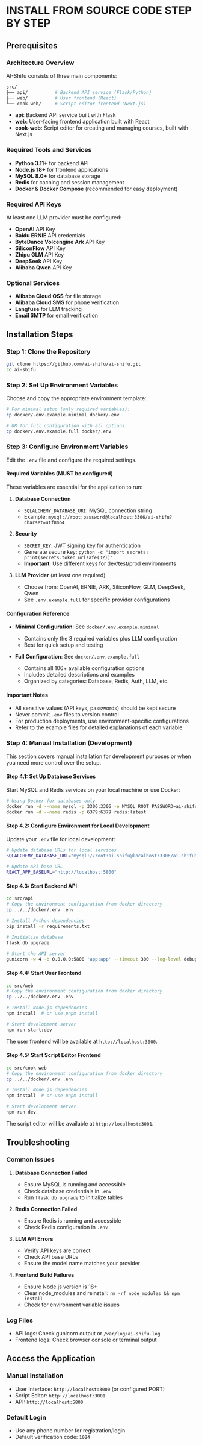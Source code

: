 # INSTALL FROM SOURCE CODE STEP BY STEP

## Prerequisites

### Architecture Overview

AI-Shifu consists of three main components:

```bash
src/
├── api/          # Backend API service (Flask/Python)
├── web/          # User frontend (React)
└── cook-web/     # Script editor frontend (Next.js)
```

- **api**: Backend API service built with Flask
- **web**: User-facing frontend application built with React
- **cook-web**: Script editor for creating and managing courses, built with Next.js

### Required Tools and Services

- **Python 3.11+** for backend API
- **Node.js 18+** for frontend applications
- **MySQL 8.0+** for database storage
- **Redis** for caching and session management
- **Docker & Docker Compose** (recommended for easy deployment)

### Required API Keys

At least one LLM provider must be configured:

- **OpenAI** API Key
- **Baidu ERNIE** API credentials
- **ByteDance Volcengine Ark** API Key
- **SiliconFlow** API Key
- **Zhipu GLM** API Key
- **DeepSeek** API Key
- **Alibaba Qwen** API Key

### Optional Services

- **Alibaba Cloud OSS** for file storage
- **Alibaba Cloud SMS** for phone verification
- **Langfuse** for LLM tracking
- **Email SMTP** for email verification

## Installation Steps

### Step 1: Clone the Repository

```bash
git clone https://github.com/ai-shifu/ai-shifu.git
cd ai-shifu
```

### Step 2: Set Up Environment Variables

Choose and copy the appropriate environment template:

```bash
# For minimal setup (only required variables):
cp docker/.env.example.minimal docker/.env

# OR for full configuration with all options:
cp docker/.env.example.full docker/.env
```

### Step 3: Configure Environment Variables

Edit the `.env` file and configure the required settings.

#### Required Variables (MUST be configured)

These variables are essential for the application to run:

1. **Database Connection**
   - `SQLALCHEMY_DATABASE_URI`: MySQL connection string
   - Example: `mysql://root:password@localhost:3306/ai-shifu?charset=utf8mb4`

2. **Security**
   - `SECRET_KEY`: JWT signing key for authentication
   - Generate secure key: `python -c "import secrets; print(secrets.token_urlsafe(32))"`
   - **Important**: Use different keys for dev/test/prod environments

3. **LLM Provider** (at least one required)
   - Choose from: OpenAI, ERNIE, ARK, SiliconFlow, GLM, DeepSeek, Qwen
   - See `.env.example.full` for specific provider configurations

#### Configuration Reference

- **Minimal Configuration**: See `docker/.env.example.minimal`
  - Contains only the 3 required variables plus LLM configuration
  - Best for quick setup and testing

- **Full Configuration**: See `docker/.env.example.full`
  - Contains all 106+ available configuration options
  - Includes detailed descriptions and examples
  - Organized by categories: Database, Redis, Auth, LLM, etc.

#### Important Notes

- All sensitive values (API keys, passwords) should be kept secure
- Never commit `.env` files to version control
- For production deployments, use environment-specific configurations
- Refer to the example files for detailed explanations of each variable

### Step 4: Manual Installation (Development)

This section covers manual installation for development purposes or when you need more control over the setup.

#### Step 4.1: Set Up Database Services

Start MySQL and Redis services on your local machine or use Docker:

```bash
# Using Docker for databases only
docker run -d --name mysql -p 3306:3306 -e MYSQL_ROOT_PASSWORD=ai-shifu -e MYSQL_DATABASE=ai-shifu mysql:latest
docker run -d --name redis -p 6379:6379 redis:latest
```

#### Step 4.2: Configure Environment for Local Development

Update your `.env` file for local development:

```bash
# Update database URLs for local services
SQLALCHEMY_DATABASE_URI="mysql://root:ai-shifu@localhost:3306/ai-shifu"

# Update API base URL
REACT_APP_BASEURL="http://localhost:5800"
```

#### Step 4.3: Start Backend API

```bash
cd src/api
# Copy the environment configuration from docker directory
cp ../../docker/.env .env

# Install Python dependencies
pip install -r requirements.txt

# Initialize database
flask db upgrade

# Start the API server
gunicorn -w 4 -b 0.0.0.0:5800 'app:app' --timeout 300 --log-level debug
```

#### Step 4.4: Start User Frontend

```bash
cd src/web
# Copy the environment configuration from docker directory
cp ../../docker/.env .env

# Install Node.js dependencies
npm install  # or use pnpm install

# Start development server
npm run start:dev
```

The user frontend will be available at `http://localhost:3000`.

#### Step 4.5: Start Script Editor Frontend

```bash
cd src/cook-web
# Copy the environment configuration from docker directory
cp ../../docker/.env .env

# Install Node.js dependencies
npm install  # or use pnpm install

# Start development server
npm run dev
```

The script editor will be available at `http://localhost:3001`.

## Troubleshooting

### Common Issues

1. **Database Connection Failed**
   - Ensure MySQL is running and accessible
   - Check database credentials in `.env`
   - Run `flask db upgrade` to initialize tables

2. **Redis Connection Failed**
   - Ensure Redis is running and accessible
   - Check Redis configuration in `.env`

3. **LLM API Errors**
   - Verify API keys are correct
   - Check API base URLs
   - Ensure the model name matches your provider

4. **Frontend Build Failures**
   - Ensure Node.js version is 18+
   - Clear node_modules and reinstall: `rm -rf node_modules && npm install`
   - Check for environment variable issues

### Log Files

- API logs: Check gunicorn output or `/var/log/ai-shifu.log`
- Frontend logs: Check browser console or terminal output

## Access the Application

### Manual Installation
- User Interface: `http://localhost:3000` (or configured PORT)
- Script Editor: `http://localhost:3001`
- API: `http://localhost:5800`

### Default Login
- Use any phone number for registration/login
- Default verification code: `1024`
